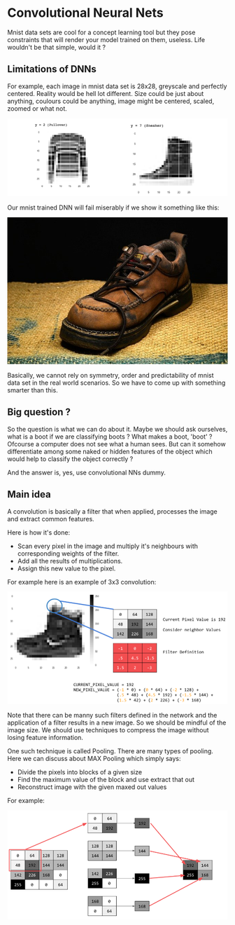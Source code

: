 # Convolutional Neural Nets

Mnist data sets are cool for a concept learning tool but they pose constraints that will render your model trained on them, useless. Life wouldn't be that simple, would it ?

## Limitations of DNNs
For example, each image in mnist data set is 28x28, greyscale and perfectly centered. Reality would be hell lot different. Size could be just about anything, coulours could be anything, image might be centered, scaled, zoomed or what not. 

![mnistFashionExample](img/mnist_fashion_example.png)

Our mnist trained DNN will fail miserably if we show it something like this:

![boot](img/boot.jpg)

Basically, we cannot rely on symmetry, order and predictability of mnist data set in the real world scenarios. So we have to come up with something smarter than this.

## Big question ?

So the question is what we can do about it. Maybe we should ask ourselves, what is a boot if we are classifying boots ?
What makes a boot, 'boot' ?
Ofcourse a computer does not see what a human sees. But can it somehow differentiate among some naked or hidden features of the object which would help to classify the object correctly ?

And the answer is, yes, use convolutional NNs dummy.

## Main idea

A convolution is basically a filter that when applied, processes the image and extract common features.  

Here is how it's done:

- Scan every pixel in the image and multiply it's neighbours with corresponding weights of the filter. 
- Add all the results of multiplications. 
- Assign this new value to the pixel.

For example here is an example of 3x3 convolution:

![convolution](img/convolution.png)

Note that there can be manny such filters defined in the network and the application of a filter results in a new image. So we should be mindful of the image size. We should use techniques to compress the image without losing feature information.

One such technique is called Pooling. There are many types of pooling. Here we can discuss about MAX Pooling which simply says:

- Divide the pixels into blocks of a given size 
- Find the maximum value of the block and use extract that out
- Reconstruct image with the given maxed out values

For example:

![pooling](img/pooling.png)

